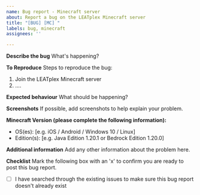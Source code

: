 ```yaml
---
name: Bug report - Minecraft server
about: Report a bug on the LEATplex Minecraft server
title: "[BUG] [MC] "
labels: bug, minecraft
assignees: ''

---
```


**Describe the bug**
What's happening?

**To Reproduce**
Steps to reproduce the bug:
1. Join the LEATplex Minecraft server
2. ....

**Expected behaviour**
What should be happening?

**Screenshots**
If possible, add screenshots to help explain your problem.

**Minecraft Version (please complete the following information):**
 - OS(es): [e.g. iOS / Android / Windows 10 / Linux]
 - Edition(s): [e.g. Java Edition 1.20.1 or Bedrock Edition 1.20.0]

**Additional information**
Add any other information about the problem here.

**Checklist**
Mark the following box with an 'x' to confirm you are ready to post this bug report.
- [ ] I have searched through the existing issues to make sure this bug report doesn't already exist
